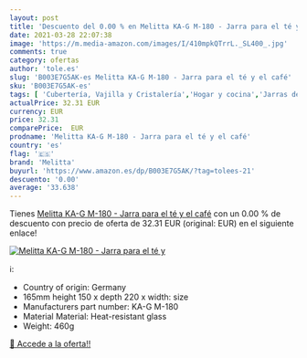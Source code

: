 ```yaml
---
layout: post
title: 'Descuento del 0.00 % en Melitta KA-G M-180 - Jarra para el té y '
date: 2021-03-28 22:07:38
image: 'https://m.media-amazon.com/images/I/410mpkQTrrL._SL400_.jpg'
comments: true
category: ofertas
author: 'tole.es'
slug: 'B003E7G5AK-es Melitta KA-G M-180 - Jarra para el té y el café'
sku: 'B003E7G5AK-es'
tags: [ 'Cubertería, Vajilla y Cristalería','Hogar y cocina','Jarras de café','Piezas de vajilla','Servicio de café y té','café','melitta', ]
actualPrice: 32.31 EUR
currency: EUR
price: 32.31
comparePrice:  EUR
prodname: 'Melitta KA-G M-180 - Jarra para el té y el café'
country: 'es'
flag: '🇪🇸'
brand: 'Melitta'
buyurl: 'https://www.amazon.es/dp/B003E7G5AK/?tag=tolees-21'
descuento: '0.00'
average: '33.638'
---
```


Tienes [Melitta KA-G M-180 - Jarra para el té y el café](https://www.amazon.es/dp/B003E7G5AK/?tag=tolees-21) con un 0.00 % de descuento con precio de oferta de 32.31 EUR (original:  EUR) en el siguiente enlace!

[![Melitta KA-G M-180 - Jarra para el té y ](https://m.media-amazon.com/images/I/410mpkQTrrL._SL400_.jpg)](https://www.amazon.es/dp/B003E7G5AK/?tag=tolees-21)

ℹ️:

- Country of origin: Germany
- 165mm height 150 x depth 220 x width: size
- Manufacturers part number: KA-G M-180
- Material Material: Heat-resistant glass
- Weight: 460g

[🛒 Accede a la oferta!!](https://www.amazon.es/dp/B003E7G5AK/?tag=tolees-21)
